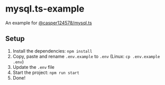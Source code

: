# mysql.ts-example

An example for [@casper124578/mysql.ts](https://github.com/dev-caspertheghost/mysql.ts)

## Setup

1. Install the dependencies: `npm install`
2. Copy, paste and rename `.env.example` to `.env` (Linux: `cp .env.example .env`)
3. Update the `.env` file
4. Start the project: `npm run start`
5. Done!
